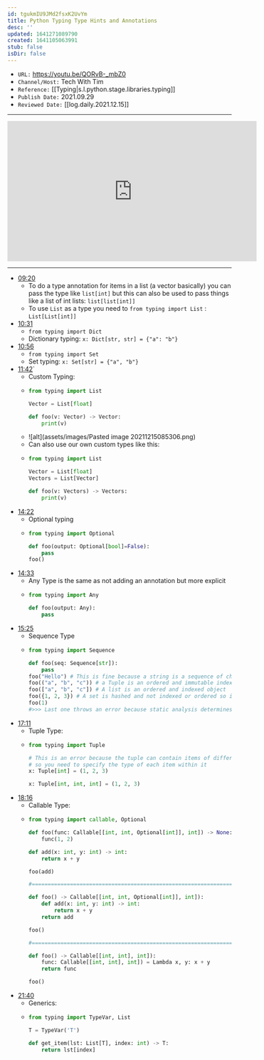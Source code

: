 ```yaml
---
id: tgukmIU9JMd2fsxK2UvYm
title: Python Typing Type Hints and Annotations
desc: ''
updated: 1641271089790
created: 1641105063991
stub: false
isDir: false
---
```


- `URL:` <https://youtu.be/QORvB-_mbZ0>
- `Channel/Host:` Tech With Tim
- `Reference:` [[Typing|s.l.python.stage.libraries.typing]]
- `Publish Date:` 2021.09.29
- `Reviewed Date:` [[log.daily.2021.12.15]]

---

<center><iframe width="560" height="315" src="https://www.youtube.com/embed/QORvB-_mbZ0" frameborder="0" allow="accelerometer; autoplay; encrypted-media; gyroscope; picture-in-picture" allowfullscreen></iframe></center>

---

- [09:20](https://youtu.be/QORvB-_mbZ0#t=560.036194) 
  - To do a type annotation for items in a list (a vector basically) you can pass the type like `list[int]` but this can also be used to pass things like a list of int lists: `list[list[int]]`
  - To use `List` as a type you need to `from typing import List` : `List[List[int]]`
- [10:31](https://youtu.be/QORvB-_mbZ0#t=631.544946)
  - `from typing import Dict`
  - Dictionary typing: `x: Dict[str, str] = {"a": "b"}`
- [10:56](https://youtu.be/QORvB-_mbZ0#t=656.309631835968)
  - `from typing import Set`
  - Set typing: `x: Set[str] = {"a", "b"}`
- [11:42](https://youtu.be/QORvB-_mbZ0#t=702.2289898435974)\`
  - Custom Typing:
  - ```python
    from typing import List

    Vector = List[float]	

    def foo(v: Vector) -> Vector:
    	print(v)
    ```
  - ![alt](assets/images/Pasted image 20211215085306.png)
  - Can also use our own custom types like this: 
  - ```python
    from typing import List

    Vector = List[float]
    Vectors = List[Vector]

    def foo(v: Vectors) -> Vectors:
    	print(v)
    ```
- [14:22](https://youtu.be/QORvB-_mbZ0#t=862.292403)
  - Optional typing
  - ```python
    from typing import Optional

    def foo(output: Optional[bool]=False):
    	pass
    foo()
    ```
- [14:33](https://youtu.be/QORvB-_mbZ0#t=873.880233)
  - Any Type is the same as not adding an annotation but more explicit
  - ```python
    from typing import Any

    def foo(output: Any):
    	pass
    ```
- [15:25](https://youtu.be/QORvB-_mbZ0#t=925.293389)
  - Sequence Type
  - ```python
    from typing import Sequence

    def foo(seq: Sequence[str]):
    	pass
    foo("Hello") # This is fine because a string is a sequence of characters
    foo(("a", "b", "c")) # a Tuple is an ordered and immutable indexed Object
    foo(["a", "b", "c"]) # A list is an ordered and indexed object 
    foo({1, 2, 3}) # A set is hashed and not indexed or ordered so it cannot be a sequence
    foo(1)
    #>>> Last one throws an error because static analysis determines that it is an incompabile type
    ```
- [17:11](https://youtu.be/QORvB-_mbZ0#t=1031.02662)
  - Tuple Type:
  - ```python
    from typing import Tuple

    # This is an error because the tuple can contain items of differing types 
    # so you need to specify the type of each item within it
    x: Tuple[int] = (1, 2, 3) 

    x: Tuple[int, int, int] = (1, 2, 3)
    ```
- [18:16](https://youtu.be/QORvB-_mbZ0#t=1096.941175)
  - Callable Type:
  - ```python
    from typing import callable, Optional

    def foo(func: Callable[[int, int, Optional[int]], int]) -> None:
    	func(1, 2)

    def add(x: int, y: int) -> int:
    	return x + y

    foo(add)

    #=================================================================#

    def foo() -> Callable[[int, int, Optional[int]], int]):
    	def add(x: int, y: int) -> int:
    		return x + y
    	return add

    foo()

    #=================================================================#

    def foo() -> Callable[[int, int], int]):
    	func: Callable[[int, int], int]) = Lambda x, y: x + y
    	return func

    foo()
    ```
- [21:40](https://youtu.be/QORvB-_mbZ0#t=1300.829273)
  - Generics:
  - ```python
    from typing import TypeVar, List

    T = TypeVar('T')

    def get_item(lst: List[T], index: int) -> T:
    	return lst[index]
    ```


